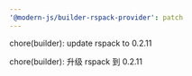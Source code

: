 ```yaml
---
'@modern-js/builder-rspack-provider': patch
---
```


chore(builder): update rspack to 0.2.11

chore(builder): 升级 rspack 到 0.2.11
